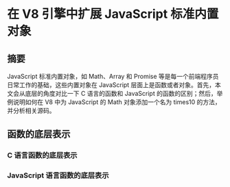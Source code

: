 # 在 V8 引擎中扩展 JavaScript 标准内置对象
## 摘要
JavaScript 标准内置对象，如 Math、Array 和 Promise 等是每一个前端程序员日常工作的基础，这些内置对象在 JavaScript 层面上是函数或者对象。首先，本文会从底层的角度对比一下 C 语言的函数和 JavaScript 的函数的区别；然后，举例说明如何在 V8 中为 JavaScript 的 Math 对象添加一个名为 times10 的方法，并分析相关源码。
## 函数的底层表示
### C 语言函数的底层表示
### JavaScript 语言函数的底层表示